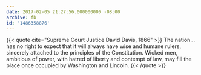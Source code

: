 ```yaml
---
date: 2017-02-05 21:27:56.000000000 -08:00
archive: fb
id: '1486358876'
---
```


{{< quote cite="Supreme Court Justice David Davis, 1866" >}}
The nation…has no right to expect that it will always have wise and humane rulers, sincerely attached to the principles of the Constitution. Wicked men, ambitious of power, with hatred of liberty and contempt of law, may fill the place once occupied by Washington and Lincoln.
{{< /quote >}}

